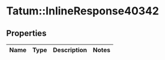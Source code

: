# Tatum::InlineResponse40342

## Properties
Name | Type | Description | Notes
------------ | ------------- | ------------- | -------------

